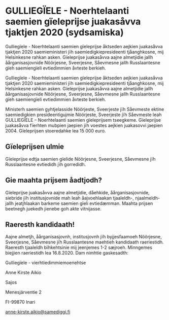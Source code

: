 # GULLIEGÏELE - Noerhtelaanti saemien gïeleprijse juakasåvva tjaktjen 2020 (sydsamiska)

Gulliegïele - Noerhtelaanti saemien gïeleprijse åktseden aejkien juakasåvva tjaktjen 2020 saemieministeri jïh saemiedigkiepresideenti tjåanghkosne, mij Helsinkesne rahkan asken. Gïeleprijse juakasåvva aajne almetjidie jallh åårganisasjovnide Nöörjesne, Sveerjesne, Såevmesne jallh Russlaantesne gïeh saemiengïeli evtiedimmien åvteste berkieh.

Gulliegïele - Noerhtelaanti saemien gïeleprijse åktseden aejkien juakasåvva tjaktjen 2020 saemieministeri jïh saemiedigkiepresideenti tjåanghkosne, mij Helsinkesne rahkan asken. Gïeleprijse juakasåvva aajne almetjidie jallh åårganisasjovnide Nöörjesne, Sveerjesne, Såevmesne jallh Russlaantesne gïeh saemiengïeli evtiedimmien åvteste berkieh.

Ministerh saemien gyhtjelasside Nöörjeste, Sveerjeste jïh Såevmeste ektine saemiedigkien presideentigujmie Nöörjeste, Sveerjeste jïh Såevmeste leah GULLIEGÏELE – Noerhtelaanti saemien gïeleprijsem tseegkeme. Gïeleprijse juakasåvva fïerhten mubpien jaepien jïh voestes aejkien juakasovvi jaepien 2004. Gïeleprijsen stoeredahke lea 15 000 euro.

## Gïeleprijsen ulmie

Gïeleprijse edtja saemien gïelide Nöörjesne, Sveerjesne, Såevmesne jïh Russlaantesne evtiedidh jïh gorredidh.

## Gie maahta prijsem åadtjodh?

Gïeleprijse juakasåvva aajne almetjidie, dåehkide, åårganisasjovnide, siebride jïh institusjovnide mah leah åajvoehlaakan tjaaleldh-, njaalmeldh- jallh jeatjhlaakan barkeme saemien gïeli evtiedæmman. Maahta prijsen beetnegh juekedh jienebe goh akte vïtnijasse.

## Raeresth kandidaath!

Aajne almetjh, åårganisasjovnh, institusjovnh jïh byjjesfaamoeh Nöörjesne, Sveerjesne, Såevmesne jïh Russlaantesne maehtieh kandidaath raeriestidh. Raeresth tjaaleldh bïhkehtsinie mij jeenjemes 1-2 sæjroeh. Minngemes biejjien raeriestidh lea 16.8.2020. Dam nimhtie gaskesadth:

Gulliegïele - vierhtiedimmiemoenehtse

Anne Kirste Aikio

Sajos

Menesjärventie 2

FI-99870 Inari

[anne-kirste.aikio@samediggi.fi](mailto:anne-kirste.aikio@samediggi.fi "anne-kirste.aikio@samediggi.fi")
